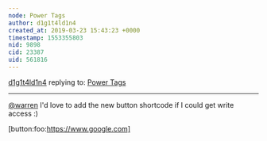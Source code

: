 ```yaml
---
node: Power Tags
author: d1g1t4ld1n4
created_at: 2019-03-23 15:43:23 +0000
timestamp: 1553355803
nid: 9898
cid: 23387
uid: 561816
---
```




[d1g1t4ld1n4](../profile/d1g1t4ld1n4) replying to: [Power Tags](../wiki/power-tags)

----
[@warren](/profile/warren) I'd love to add the new button shortcode if I could get write access :)

[button:foo:https://www.google.com]